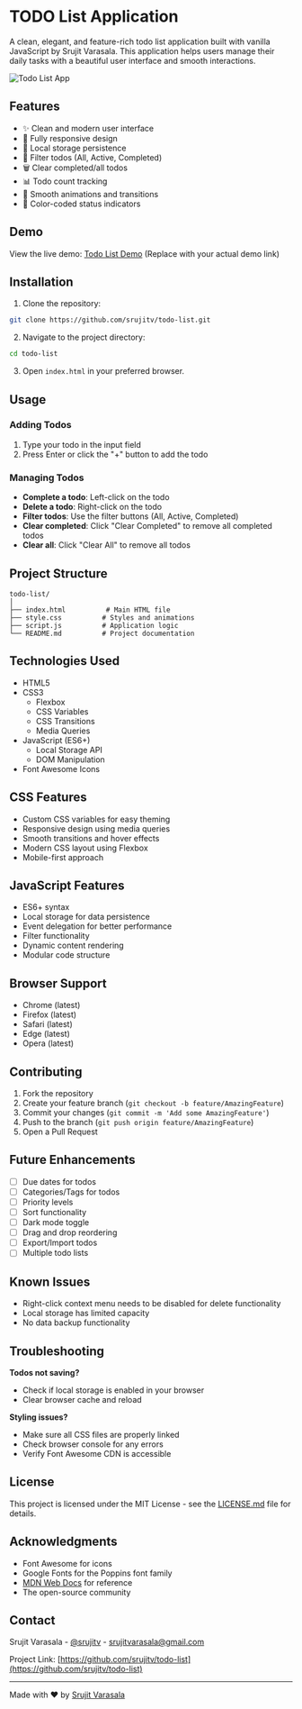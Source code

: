 # TODO List Application

A clean, elegant, and feature-rich todo list application built with vanilla JavaScript by Srujit Varasala. This application helps users manage their daily tasks with a beautiful user interface and smooth interactions.

![Todo List App](https://via.placeholder.com/800x400)

## Features

- ✨ Clean and modern user interface
- 📱 Fully responsive design
- 💾 Local storage persistence
- 🎯 Filter todos (All, Active, Completed)
- 🗑️ Clear completed/all todos
- 📊 Todo count tracking
- 🎨 Smooth animations and transitions
- 🌈 Color-coded status indicators

## Demo

View the live demo: [Todo List Demo](#) (Replace with your actual demo link)

## Installation

1. Clone the repository:
```bash
git clone https://github.com/srujitv/todo-list.git
```

2. Navigate to the project directory:
```bash
cd todo-list
```

3. Open `index.html` in your preferred browser.

## Usage

### Adding Todos
1. Type your todo in the input field
2. Press Enter or click the "+" button to add the todo

### Managing Todos
- **Complete a todo**: Left-click on the todo
- **Delete a todo**: Right-click on the todo
- **Filter todos**: Use the filter buttons (All, Active, Completed)
- **Clear completed**: Click "Clear Completed" to remove all completed todos
- **Clear all**: Click "Clear All" to remove all todos

## Project Structure

```
todo-list/
│
├── index.html          # Main HTML file
├── style.css          # Styles and animations
├── script.js          # Application logic
└── README.md          # Project documentation
```

## Technologies Used

- HTML5
- CSS3
  - Flexbox
  - CSS Variables
  - CSS Transitions
  - Media Queries
- JavaScript (ES6+)
  - Local Storage API
  - DOM Manipulation
- Font Awesome Icons

## CSS Features

- Custom CSS variables for easy theming
- Responsive design using media queries
- Smooth transitions and hover effects
- Modern CSS layout using Flexbox
- Mobile-first approach

## JavaScript Features

- ES6+ syntax
- Local storage for data persistence
- Event delegation for better performance
- Filter functionality
- Dynamic content rendering
- Modular code structure

## Browser Support

- Chrome (latest)
- Firefox (latest)
- Safari (latest)
- Edge (latest)
- Opera (latest)

## Contributing

1. Fork the repository
2. Create your feature branch (`git checkout -b feature/AmazingFeature`)
3. Commit your changes (`git commit -m 'Add some AmazingFeature'`)
4. Push to the branch (`git push origin feature/AmazingFeature`)
5. Open a Pull Request

## Future Enhancements

- [ ] Due dates for todos
- [ ] Categories/Tags for todos
- [ ] Priority levels
- [ ] Sort functionality
- [ ] Dark mode toggle
- [ ] Drag and drop reordering
- [ ] Export/Import todos
- [ ] Multiple todo lists

## Known Issues

- Right-click context menu needs to be disabled for delete functionality
- Local storage has limited capacity
- No data backup functionality

## Troubleshooting

**Todos not saving?**
- Check if local storage is enabled in your browser
- Clear browser cache and reload

**Styling issues?**
- Make sure all CSS files are properly linked
- Check browser console for any errors
- Verify Font Awesome CDN is accessible

## License

This project is licensed under the MIT License - see the [LICENSE.md](LICENSE.md) file for details.

## Acknowledgments

- Font Awesome for icons
- Google Fonts for the Poppins font family
- [MDN Web Docs](https://developer.mozilla.org/) for reference
- The open-source community

## Contact

Srujit Varasala - [@srujitv](https://twitter.com/srujitv) - srujitvarasala@gmail.com

Project Link: [https://github.com/srujitv/todo-list](https://github.com/srujitv/todo-list)

---

Made with ❤️ by [Srujit Varasala](https://github.com/srujitv)